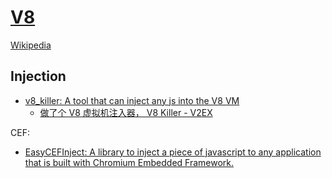 # [V8](https://v8.dev/)
[Wikipedia](https://en.wikipedia.org/wiki/V8_(JavaScript_engine))

## Injection
- [v8\_killer: A tool that can inject any js into the V8 VM](https://github.com/ShellWen/v8_killer)
  - [做了个 V8 虚拟机注入器， V8 Killer - V2EX](https://www.v2ex.com/t/978250)

CEF:
- [EasyCEFInject: A library to inject a piece of javascript to any application that is built with Chromium Embedded Framework.](https://github.com/MicroCBer/EasyCEFInject)
